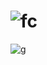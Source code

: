 ![fc](https://badge.mediaplus.ma/darkblue/samjaabo)
===
![g](https://github-profile-trophy.vercel.app/?username=samjaabo)
